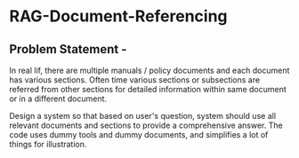 # RAG-Document-Referencing

## Problem Statement - 
In real lif, there are multiple manuals / policy documents and each document has various sections. Often time various sections or subsections are referred from other sections for detailed information within same document or in a different document.

Design a system so that based on user's question, system should use all relevant documents and sections to provide a comprehensive answer. The code uses dummy tools and dummy documents, and simplifies a lot of things for illustration.
